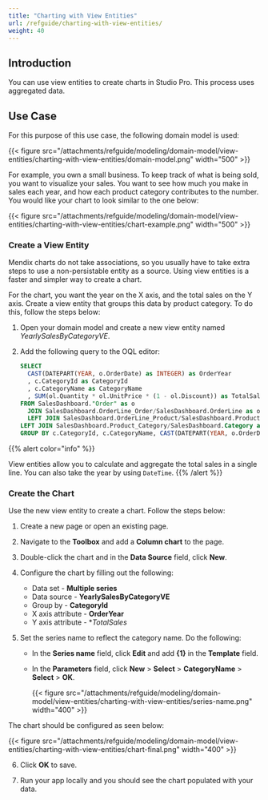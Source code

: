 ```yaml
---
title: "Charting with View Entities"
url: /refguide/charting-with-view-entities/
weight: 40
---
```


## Introduction

You can use view entities to create charts in Studio Pro. This process uses aggregated data. 

## Use Case

For this purpose of this use case, the following domain model is used:

{{< figure src="/attachments/refguide/modeling/domain-model/view-entities/charting-with-view-entities/domain-model.png" width="500" >}}

For example, you own a small business. To keep track of what is being sold, you want to visualize your sales. You want to see how much you make in sales each year, and how each product category contributes to the number. You would like your chart to look similar to the one below:

{{< figure src="/attachments/refguide/modeling/domain-model/view-entities/charting-with-view-entities/chart-example.png" width="500" >}}

### Create a View Entity

Mendix charts do not take associations, so you usually have to take extra steps to use a non-persistable entity as a source. Using view entities is a faster and simpler way to create a chart.

For the chart, you want the year on the X axis, and the total sales on the Y axis. Create a view entity that groups this data by product category. To do this, follow the steps below:

1. Open your domain model and create a new view entity named *YearlySalesByCategoryVE*. 
2. Add the following query to the OQL editor:

    ```sql
    SELECT
      CAST(DATEPART(YEAR, o.OrderDate) as INTEGER) as OrderYear
      , c.CategoryId as CategoryId
      , c.CategoryName as CategoryName
      , SUM(ol.Quantity * ol.UnitPrice * (1 - ol.Discount)) as TotalSales
    FROM SalesDashboard."Order" as o
      JOIN SalesDashboard.OrderLine_Order/SalesDashboard.OrderLine as ol
      LEFT JOIN SalesDashboard.OrderLine_Product/SalesDashboard.Product as p
    LEFT JOIN SalesDashboard.Product_Category/SalesDashboard.Category as c
    GROUP BY c.CategoryId, c.CategoryName, CAST(DATEPART(YEAR, o.OrderDate) as INTEGER)
    ``` 

{{% alert color="info" %}}

View entities allow you to calculate and aggregate the total sales in a single line. You can also take the year by using `DateTime`. 
{{% /alert %}}

### Create the Chart

Use the new view entity to create a chart. Follow the steps below:

1. Create a new page or open an existing page.
2. Navigate to the **Toolbox** and add a **Column chart** to the page. 
3. Double-click the chart and in the **Data Source** field, click **New**. 
4. Configure the chart by filling out the following:

   * Data set - **Multiple series**
   * Data source - **YearlySalesByCategoryVE**
   * Group by - **CategoryId** 
   * X axis attribute - **OrderYear**
   * Y axis attribute - **TotalSales*

5. Set the series name to reflect the category name. Do the following:
  
   * In the **Series name** field, click **Edit** and add **{1}** in the **Template** field. 
   * In the **Parameters** field, click **New** > **Select** > **CategoryName** > **Select** > **OK**.

        {{< figure src="/attachments/refguide/modeling/domain-model/view-entities/charting-with-view-entities/series-name.png" width="400" >}}

 The chart should be configured as seen below: 

  {{< figure src="/attachments/refguide/modeling/domain-model/view-entities/charting-with-view-entities/chart-final.png" width="400" >}}

6. Click **OK** to save.

7. Run your app locally and you should see the chart populated with your data. 

